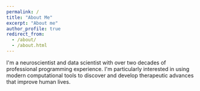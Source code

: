 ```yaml
---
permalink: /
title: "About Me"
excerpt: "About me"
author_profile: true
redirect_from: 
  - /about/
  - /about.html
---
```


I'm a neuroscientist and data scientist with over two decades of professional programming experience. I'm particularly interested in using modern computational tools to discover and develop therapeutic advances that improve human lives.
